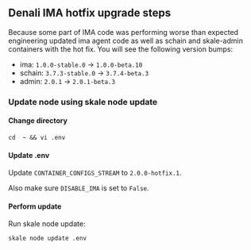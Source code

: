 ## Denali IMA hotfix upgrade steps

Because some part of IMA code was performing worse than expected engineering updated ima agent code as well as schain and skale-admin containers with the hot fix. You will see the following version bumps:

- ima: `1.0.0-stable.0` -> `1.0.0-beta.10`
- schain: `3.7.3-stable.0` -> `3.7.4-beta.3`
- admin: `2.0.1` -> `2.0.1-beta.3`

### Update node using skale node update

#### Change directory
```shell
cd  ~ && vi .env
```

#### Update .env

Update `CONTAINER_CONFIGS_STREAM` to `2.0.0-hotfix.1`.

Also make sure `DISABLE_IMA` is set to `False`.

#### Perform update

Run skale node update:

```shell
skale node update .env
```

